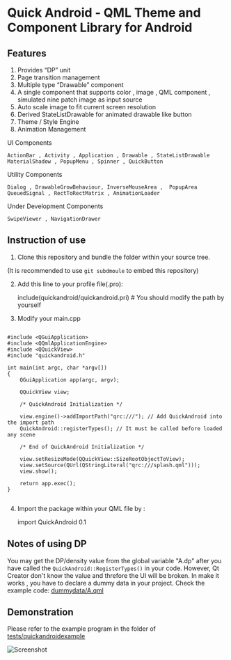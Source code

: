 Quick Android - QML Theme and Component Library for Android
===========================================================

Features
--------

 1. Provides “DP” unit
 2. Page transition management
 3. Multiple type “Drawable” component
  1. A single component that supports color , image , QML component , simulated nine patch image as input source
  2. Auto scale image to fit current screen resolution
  3. Derived StateListDrawable for animated drawable like button
 4. Theme / Style Engine
 5. Animation Management

UI Components

    ActionBar , Activity , Application , Drawable , StateListDrawable
    MaterialShadow , PopupMenu , Spinner , QuickButton

Utility Components

    Dialog , DrawableGrowBehaviour, InverseMouseArea ,  PopupArea
    QueuedSignal , RectToRectMatrix , AnimationLoader

Under Development Components

    SwipeViewer , NavigationDrawer

Instruction of use
------------------

 1) Clone this repository and bundle the folder within your source tree.

(It is recommended to use `git subdmoule` to embed this repository)

 2) Add this line to your profile file(.pro):

    include(quickandroid/quickandroid.pri) # You should modify the path by yourself

 3) Modify your main.cpp


```

#include <QGuiApplication>
#include <QQmlApplicationEngine>
#include <QQuickView>
#include "quickandroid.h"

int main(int argc, char *argv[])
{
    QGuiApplication app(argc, argv);

    QQuickView view;

    /* QuickAndroid Initialization */

    view.engine()->addImportPath("qrc:///"); // Add QuickAndroid into the import path
    QuickAndroid::registerTypes(); // It must be called before loaded any scene

    /* End of QuickAndroid Initialization */

    view.setResizeMode(QQuickView::SizeRootObjectToView);
    view.setSource(QUrl(QStringLiteral("qrc:///splash.qml")));
    view.show();

    return app.exec();
}


```

 4) Import the package within your QML file by :

    import QuickAndroid 0.1

Notes of using DP
-----------------

You may get the DP/density value from the global variable "A.dp" after you have called the `QuickAndroid::RegisterTypes()` in your code. However, Qt Creator don't know the value and threfore the UI will be broken. In make it works , you have to declare a dummy data in your project. Check the example code: [dummydata/A.qml](tests/quickandroidexample/dummydata/A.qml)

Demonstration
-------------

Please refer to the example program in the folder of [tests/quickandroidexample](tests/quickandroidexample)

![Screenshot](https://raw.githubusercontent.com/benlau/quickandroid/master/tests/quickandroidexample/docs/screenshot.png)
